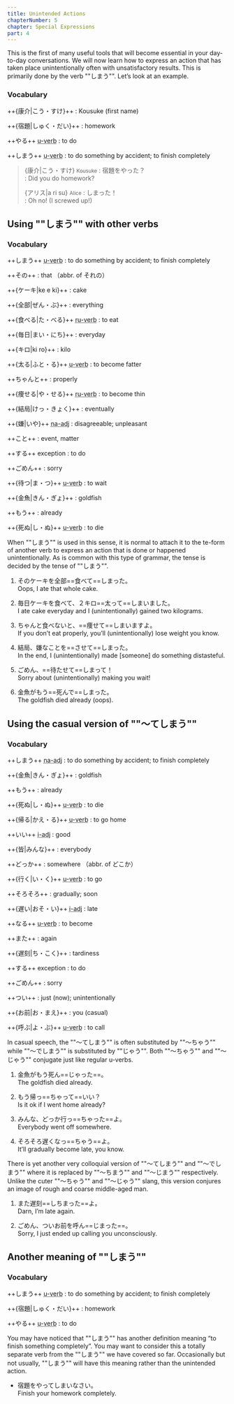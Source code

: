 ```yaml
---
title: Unintended Actions
chapterNumber: 5
chapter: Special Expressions
part: 4
---
```


This is the first of many useful tools that will become essential in your day-to-day conversations. We will now learn how to express an action that has taken place unintentionally often with unsatisfactory results. This is primarily done by the verb ""しまう"". Let’s look at an example.

### Vocabulary

++{康介|こう・すけ}++
: Kousuke (first name)

++{宿題|しゅく・だい}++
: homework

++やる++ <abbr title="う verb">u-verb</abbr>
: to do

++しまう++ <abbr title="う verb">u-verb</abbr>
: to do something by accident; to finish completely

> {康介|こう・すけ} <small>Kousuke</small>
> : 宿題をやった？  
> : Did you do homework?
>
> {アリス|a ri su} <small>Alice</small>
> : しまった！  
> : Oh no! (I screwed up!)

## Using ""しまう"" with other verbs

### Vocabulary

++しまう++ <abbr title="う verb">u-verb</abbr>
: to do something by accident; to finish completely

++その++
: that （abbr. of それの）

++{ケーキ|ke e ki}++
: cake

++{全部|ぜん・ぶ}++
: everything

++{食べる|た・べる}++ <abbr title="る verb">ru-verb</abbr>
: to eat

++{毎日|まい・にち}++
: everyday

++{キロ|ki ro}++
: kilo

++{太る|ふと・る}++ <abbr title="う verb">u-verb</abbr>
: to become fatter

++ちゃんと++
: properly

++{痩せる|や・せる}++ <abbr title="る verb">ru-verb</abbr>
: to become thin

++{結局|けっ・きょく}++
: eventually

++{嫌|いや}++ <abbr title="な adjective">na-adj</abbr>
: disagreeable; unpleasant

++こと++
: event, matter

++する++ <span>exception</span>
: to do

++ごめん++
: sorry

++{待つ|ま・つ}++ <abbr title="う verb">u-verb</abbr>
: to wait

++{金魚|きん・ぎょ}++
: goldfish

++もう++
: already

++{死ぬ|し・ぬ}++ <abbr title="う verb">u-verb</abbr>
: to die

When ""しまう"" is used in this sense, it is normal to attach it to the te-form of another verb to express an action that is done or happened unintentionally. As is common with this type of grammar, the tense is decided by the tense of ""しまう"".

1. そのケーキを全部==食べて==しまった。  
   Oops, I ate that whole cake.

1. 毎日ケーキを食べて、２キロ==太って==しまいました。  
   I ate cake everyday and I (unintentionally) gained two kilograms.

1. ちゃんと食べないと、==痩せて==しまいますよ。  
   If you don’t eat properly, you’ll (unintentionally) lose weight you know.

1. 結局、嫌なことを==させて==しまった。  
   In the end, I (unintentionally) made [someone] do something distasteful.

1. ごめん、==待たせて==しまって！  
   Sorry about (unintentionally) making you wait!

1. 金魚がもう==死んで==しまった。  
   The goldfish died already (oops).

## Using the casual version of ""～てしまう""

### Vocabulary

++しまう++ <abbr title="な adjective">na-adj</abbr>
: to do something by accident; to finish completely

++{金魚|きん・ぎょ}++
: goldfish

++もう++
: already

++{死ぬ|し・ぬ}++ <abbr title="う verb">u-verb</abbr>
: to die

++{帰る|かえ・る}++ <abbr title="う verb">u-verb</abbr>
: to go home

++いい++ <abbr title="い adjective">i-adj</abbr>
: good

++{皆|みんな}++
: everybody

++どっか++
: somewhere （abbr. of どこか）

++{行く|い・く}++ <abbr title="う verb">u-verb</abbr>
: to go

++そろそろ++
: gradually; soon

++{遅い|おそ・い}++ <abbr title="い adjective">i-adj</abbr>
: late

++なる++ <abbr title="う verb">u-verb</abbr>
: to become

++また++
: again

++{遅刻|ち・こく}++
: tardiness

++する++ <span>exception</span>
: to do

++ごめん++
: sorry

++つい++
: just (now); unintentionally

++{お前|お・まえ}++
: you (casual)

++{呼ぶ|よ・ぶ}++ <abbr title="う verb">u-verb</abbr>
: to call

In casual speech, the ""～てしまう"" is often substituted by ""～ちゃう"" while ""～でしまう"" is substituted by ""じゃう"". Both ""～ちゃう"" and ""～じゃう"" conjugate just like regular u-verbs.

1. 金魚がもう死ん==じゃった==。  
   The goldfish died already.

1. もう帰っ==ちゃって==いい？  
   Is it ok if I went home already?

1. みんな、どっか行っ==ちゃった==よ。  
   Everybody went off somewhere.

1. そろそろ遅くなっ==ちゃう==よ。  
   It’ll gradually become late, you know.

There is yet another very colloquial version of ""～てしまう"" and ""～でしまう"" where it is replaced by ""～ちまう"" and ""～じまう"" respectively. Unlike the cuter ""～ちゃう"" and ""～じゃう"" slang, this version conjures an image of rough and coarse middle-aged man.

1. また遅刻==しちまった==よ。  
   Darn, I’m late again.

1. ごめん、ついお前を呼ん==じまった==。  
   Sorry, I just ended up calling you unconsciously.

## Another meaning of ""しまう""

### Vocabulary

++しまう++ <abbr title="う verb">u-verb</abbr>
: to do something by accident; to finish completely

++{宿題|しゅく・だい}++
: homework

++やる++ <abbr title="う verb">u-verb</abbr>
: to do

You may have noticed that ""しまう"" has another definition meaning “to finish something completely”. You may want to consider this a totally separate verb from the ""しまう"" we have covered so far. Occasionally but not usually, ""しまう"" will have this meaning rather than the unintended action.

- 宿題をやってしまいなさい。  
   Finish your homework completely.
